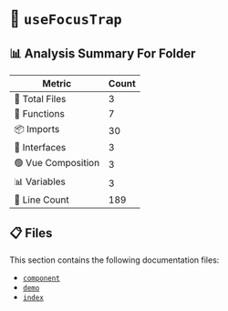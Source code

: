 # 📁 `useFocusTrap`

## 📊 Analysis Summary For Folder

| Metric | Count |
|--------|-------|
| 📁 Total Files | 3 |
| 🔧 Functions | 7 |
| 📦 Imports | 30 |
| 📐 Interfaces | 3 |
| 🟢 Vue Composition | 3 |
| 📊 Variables | 3 |
| 🔢 Line Count | 189 |


## 📋 Files

This section contains the following documentation files:

- [`component`](./component.md)
- [`demo`](./demo.md)
- [`index`](./index.md)
